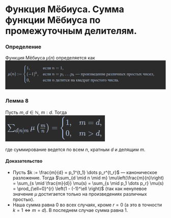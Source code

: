 # Функция Мёбиуса. Сумма функции Мёбиуса по промежуточным делителям.

### **Определение**

Функция Мёбиуса $\mu(n)$ определяется как
![Пример изображения](mebius.jpg)

### **Лемма 8**

Пусть $m, d \in \mathbb{N}$, $m : d$. Тогда
![Пример изображения](lemma8.jpg)

где суммирование ведется по всем $n$, кратным $d$ и делящим $m$.

#### **Доказательство**

+ Пусть $k := \frac{m}{d} = p_1^{t_1} \dots p_r^{t_r}$ — каноническое разложение. Тогда
  $\sum_{d \mid n \mid m} \mu\left(\frac{m}{n}\right) = \sum_{s \mid \frac{m}{d}} \mu(s) = \sum_{s \mid p_1 \dots p_r} \mu(s) = \prod_{\ell=0}^{r} \left(1 - (-1)^\ell \right)$
  (так как ненулевое значение $\mu$ достигается только на произведениях различных простых).
+ Наша сумма равна 0 во всех случаях, кроме $r = 0$ (а это в точности $k = 1 \iff m = d$). В последнем случае сумма равна 1.
